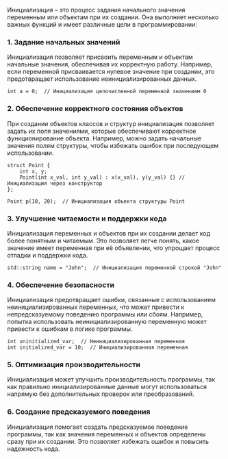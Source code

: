 Инициализация – это процесс задания начального значения переменным или объектам при их создании. Она выполняет несколько важных функций и имеет различные цели в программировании:

### 1. Задание начальных значений

Инициализация позволяет присвоить переменным и объектам начальные значения, обеспечивая их корректную работу. Например, если переменной присваивается нулевое значение при создании, это предотвращает использование неинициализированных данных.
```
int a = 0;  // Инициализация целочисленной переменной значением 0

```
### 2. Обеспечение корректного состояния объектов

При создании объектов классов и структур инициализация позволяет задать их поля значениями, которые обеспечивают корректное функционирование объекта. Например, можно задать начальные значения полям структуры, чтобы избежать ошибок при последующем использовании.
```
struct Point {
    int x, y;
    Point(int x_val, int y_val) : x(x_val), y(y_val) {} // Инициализация через конструктор
};

Point p(10, 20);  // Инициализация объекта структуры Point

```
### 3. Улучшение читаемости и поддержки кода
Инициализация переменных и объектов при их создании делает код более понятным и читаемым. Это позволяет легче понять, какое значение имеет переменная при её объявлении, что упрощает процесс отладки и поддержки кода.
```
std::string name = "John";  // Инициализация переменной строкой "John"
```
### 4. Обеспечение безопасности
Инициализация предотвращает ошибки, связанные с использованием неинициализированных переменных, что может привести к непредсказуемому поведению программы или сбоям. Например, попытка использовать неинициализированную переменную может привести к ошибкам в логике программы.
```
int uninitialized_var;  // Неинициализированная переменная
int initialized_var = 10;  // Инициализированная переменная
```
### 5. Оптимизация производительности
Инициализация может улучшить производительность программы, так как правильно инициализированные данные могут использоваться напрямую без дополнительных проверок или преобразований.
### 6. Создание предсказуемого поведения
Инициализация помогает создать предсказуемое поведение программы, так как значения переменных и объектов определены сразу при их создании. Это позволяет избежать ошибок и повысить надежность кода.
